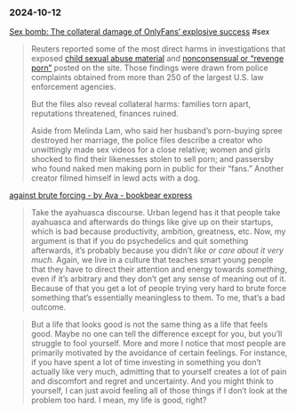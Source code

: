### 2024-10-12

[Sex bomb: The collateral damage of OnlyFans’ explosive success](https://www.reuters.com/investigates/special-report/onlyfans-sex-cases-society) #sex

> Reuters reported some of the most direct harms in investigations that exposed [child sexual abuse material](https://www.reuters.com/investigates/special-report/onlyfans-sex-children/) and [nonconsensual or “revenge porn”](https://www.reuters.com/investigates/special-report/onlyfans-sex-legal-cases/) posted on the site. Those findings were drawn from police complaints obtained from more than 250 of the largest U.S. law enforcement agencies.
>
>But the files also reveal collateral harms: families torn apart, reputations threatened, finances ruined.
> 
> Aside from Melinda Lam, who said her husband’s porn-buying spree destroyed her marriage, the police files describe a creator who unwittingly made sex videos for a close relative; women and girls shocked to find their likenesses stolen to sell porn; and passersby who found naked men making porn in public for their “fans.” Another creator filmed himself in lewd acts with a dog.

[against brute forcing - by Ava - bookbear express](https://www.avabear.xyz/p/against-brute-forcing)

> Take the ayahuasca discourse. Urban legend has it that people take ayahuasca and afterwards do things like give up on their startups, which is bad because productivity, ambition, greatness, etc. Now, my argument is that if you do psychedelics and quit something afterwards, it’s probably because you didn’t _like or care about it very much._ Again, we live in a culture that teaches smart young people that they have to direct their attention and energy towards _something_, even if it’s arbitrary and they don’t get any sense of meaning out of it. Because of that you get a lot of people trying very hard to brute force something that’s essentially meaningless to them. To me, that’s a bad outcome.

> But a life that looks good is not the same thing as a life that feels good. Maybe no one can tell the difference except for you, but you’ll struggle to fool yourself. More and more I notice that most people are primarily motivated by the avoidance of certain feelings. For instance, if you have spent a lot of time investing in something you don’t actually like very much, admitting that to yourself creates a lot of pain and discomfort and regret and uncertainty. And you might think to yourself, I can just avoid feeling all of those things if I don’t look at the problem too hard. I mean, my life is good, right?